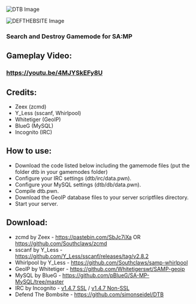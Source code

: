 ![DTB Image](http://i.imgur.com/68IOvvr.png)

![DEFTHEBSITE Image](http://i.imgur.com/Kn4ztNS.png)
### Search and Destroy Gamemode for SA:MP

## Gameplay Video:
### https://youtu.be/4MJYSkEFy8U

## Credits:
* Zeex (zcmd) 
* Y_Less (sscanf, Whirlpool) 
* Whitetiger (GeoIP) 
* BlueG (MySQL) 
* Incognito (IRC) 

## How to use:
* Download the code listed below including the gamemode files (put the folder dtb in your gamemodes folder)
* Configure your IRC settings (dtb/irc/data.pwn).
* Configure your MySQL settings (dtb/db/data.pwn).
* Compile dtb.pwn.
* Download the GeoIP database files to your server scriptfiles directory.
* Start your server.

## Download:
* zcmd by Zeex - https://pastebin.com/SbJc7iXa OR https://github.com/Southclaws/zcmd
* sscanf by Y_Less - https://github.com/Y_Less/sscanf/releases/tag/v2.8.2
* Whirlpool by Y_Less - https://github.com/Southclaws/samp-whirlpool
* GeoIP by Whitetiger - https://github.com/Whitetigerswt/SAMP-geoip
* MySQL by BlueG - https://github.com/pBlueG/SA-MP-MySQL/tree/master
* IRC by Incognito - [v1.4.7 SSL](https://github.com/samp-incognito/samp-irc-plugin/releases/tag/v1.4.7-ssl) / [v1.4.7 Non-SSL](https://github.com/samp-incognito/samp-irc-plugin/releases/tag/v1.4.7-non-ssl)
* Defend The Bombsite - https://github.com/simonseidel/DTB
